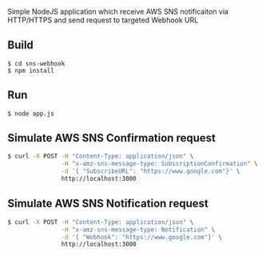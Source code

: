 Simple NodeJS application which receive AWS SNS notificaiton via HTTP/HTTPS and send request to targeted Webhook URL

## Build
```
$ cd sns-webhook 
$ npm install
```

## Run
```
$ node app.js
```

## Simulate AWS SNS Confirmation request
```bash
$ curl -X POST -H "Content-Type: application/json" \
               -H "x-amz-sns-message-type: SubscriptionConfirmation" \
               -d '{ "SubscribeURL": "https://www.google.com"}' \
               http://localhost:3000
```

## Simulate AWS SNS Notification request
```bash
$ curl -X POST -H "Content-Type: application/json" \
               -H "x-amz-sns-message-type: Notification" \
               -d '{ "Webhook": "https://www.google.com"}' \
               http://localhost:3000
```